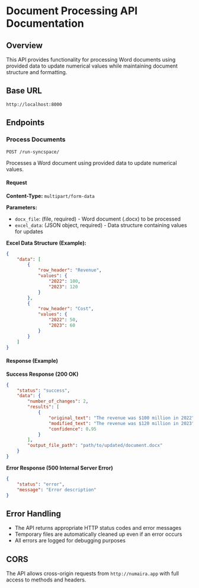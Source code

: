 # Document Processing API Documentation

## Overview
This API provides functionality for processing Word documents using provided data to update numerical values while maintaining document structure and formatting.

## Base URL
```
http://localhost:8000
```

## Endpoints

### Process Documents
`POST /run-syncspace/`

Processes a Word document using provided data to update numerical values.

#### Request

**Content-Type:** `multipart/form-data`

**Parameters:**
- `docx_file`: (file, required) - Word document (.docx) to be processed
- `excel_data`: (JSON object, required) - Data structure containing values for updates

**Excel Data Structure (Example):**
```json
{
    "data": [
        {
            "row_header": "Revenue",
            "values": {
                "2022": 100,
                "2023": 120
            }
        },
        {
            "row_header": "Cost",
            "values": {
                "2022": 50,
                "2023": 60
            }
        }
    ]
}
```

#### Response (Example)

**Success Response (200 OK)**
```json
{
    "status": "success",
    "data": {
        "number_of_changes": 2,
        "results": [
            {
                "original_text": "The revenue was $100 million in 2022",
                "modified_text": "The revenue was $120 million in 2023",
                "confidence": 0.95
            }
        ],
        "output_file_path": "path/to/updated/document.docx"
    }
}
```

**Error Response (500 Internal Server Error)**
```json
{
    "status": "error",
    "message": "Error description"
}
```

## Error Handling
- The API returns appropriate HTTP status codes and error messages
- Temporary files are automatically cleaned up even if an error occurs
- All errors are logged for debugging purposes

## CORS
The API allows cross-origin requests from `http://numaira.app` with full access to methods and headers.
